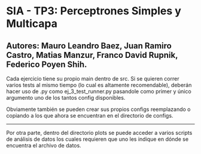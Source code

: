 # SIA - TP3: Perceptrones Simples y Multicapa

Autores: Mauro Leandro Baez, Juan Ramiro Castro, Matias Manzur, Franco David Rupnik, Federico Poyen Shih.
---

Cada ejercicio tiene su propio main dentro de src. Si se quieren correr varios tests al mismo tiempo (lo cual es altamente recomendable), deberán hacer uso de .py como ej_3_test_runner.py pasandole como primer y único argumento uno de los tantos config disponibles. 

Obviamente también se pueden crear sus propios configs reemplazando o copiando a los que ahora se encuentran en el directorio de configs.

---

Por otra parte, dentro del directorio plots se puede acceder a varios scripts de análisis de datos los cuales requieren que uno les indique en dónde se encuentra el archivo de datos.